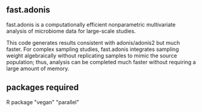 ## fast.adonis
fast.adonis is a computationally efficient nonparametric multivariate analysis of microbiome data for large-scale studies.

This code generates results consistent with adonis/adonis2 but much faster. For complex sampling studies, fast.adonis integrates sampling weight algebraically without replicating samples to mimic the source population; thus, analysis can be completed much faster without requiring a large amount of memory. 

## packages required
R package "vegan" "parallel"
